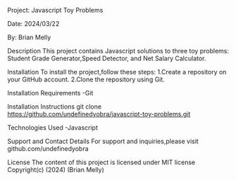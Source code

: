 Project: Javascript Toy Problems

Date: 2024/03/22

By: Brian Melly

Description
This project contains Javascript solutions to three toy problems: Student Grade Generator,Speed Detector, and Net Salary Calculator.

Installation
To install the project,follow these steps:
1.Create a repository on your GitHub account.
2.Clone the repository using Git.

Installation Requirements
-Git

Installation Instructions
git clone https://github.com/undefinedyobra/javascript-toy-problems.git

Technologies Used
-Javascript

Support and Contact Details
For support and inquiries,please visit
github.com/undefinedyobra

License
The content of this project is licensed under MIT license
Copyright(c) (2024) (Brian Melly)

